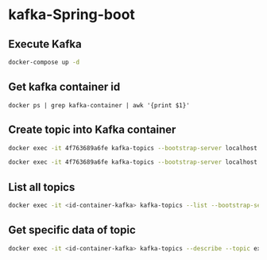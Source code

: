 # kafka-Spring-boot

## Execute Kafka
```bash
docker-compose up -d
```
## Get kafka container id
```
docker ps | grep kafka-container | awk '{print $1}'
```

## Create topic into Kafka container
```bash
docker exec -it 4f763689a6fe kafka-topics --bootstrap-server localhost:9092 --create --topic example-topic --partitions 1 --replication-factor 1

docker exec -it 4f763689a6fe kafka-topics --bootstrap-server localhost:9092 --create --topic example-topic2 --partitions 1 --replication-factor 1
```

## List all topics
```bash
docker exec -it <id-container-kafka> kafka-topics --list --bootstrap-server localhost:9092
```

## Get specific data of topic
```bash
docker exec -it <id-container-kafka> kafka-topics --describe --topic example-topic --bootstrap-server localhost:9092
```